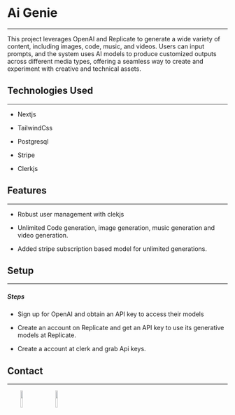 <h1>Ai Genie</h1>
<hr><p>This project leverages OpenAI and Replicate to generate a wide variety of content, including images, code, music, and videos. Users can input prompts, and the system uses AI models to produce customized outputs across different media types, offering a seamless way to create and experiment with creative and technical assets.</p><h2>Technologies Used</h2>
<hr><ul>
<li>Nextjs</li>
</ul><ul>
<li>TailwindCss</li>
</ul><ul>
<li>Postgresql</li>
</ul><ul>
<li>Stripe</li>
</ul><ul>
<li>Clerkjs</li>
</ul><h2>Features</h2>
<hr><ul>
<li>Robust user management with clekjs</li>
</ul><ul>
<li>Unlimited Code generation, image generation, music generation and video generation.</li>
</ul><ul>
<li>Added stripe subscription based model for unlimited generations.</li>
</ul><h2>Setup</h2>
<hr><h5>Steps</h5><ul>
<li>Sign up for OpenAI and obtain an API key to access their models</li>
</ul><ul>
<li>Create an account on Replicate and get an API key to use its generative models at Replicate.</li>
</ul><ul>
<li>Create a account at clerk and grab Api keys.</li>
</ul><h2>Contact</h2>
<hr><p><span style="margin-right: 30px;"></span><a href="https://www.linkedin.com/in/sankar-kalla/"><img target="_blank" src="https://cdn.jsdelivr.net/gh/devicons/devicon/icons/linkedin/linkedin-original.svg" style="width: 10%;"></a><span style="margin-right: 30px;"></span><a href="https://github.com/sankarkalla2"><img target="_blank" src="https://cdn.jsdelivr.net/gh/devicons/devicon/icons/github/github-original.svg" style="width: 10%;"></a></p>
